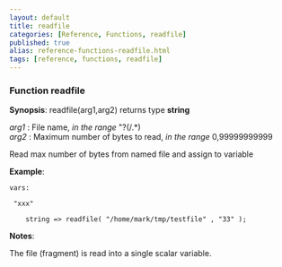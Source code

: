 ```yaml
---
layout: default
title: readfile
categories: [Reference, Functions, readfile]
published: true
alias: reference-functions-readfile.html
tags: [reference, functions, readfile]
---
```


### Function readfile

**Synopsis**: readfile(arg1,arg2) returns type **string**

  
 *arg1* : File name, *in the range* "?(/.\*)   
 *arg2* : Maximum number of bytes to read, *in the range* 0,99999999999
  

Read max number of bytes from named file and assign to variable

**Example**:  
   

```cf3
vars:

 "xxx"   

    string => readfile( "/home/mark/tmp/testfile" , "33" );
```

**Notes**:  
   

The file (fragment) is read into a single scalar variable.

